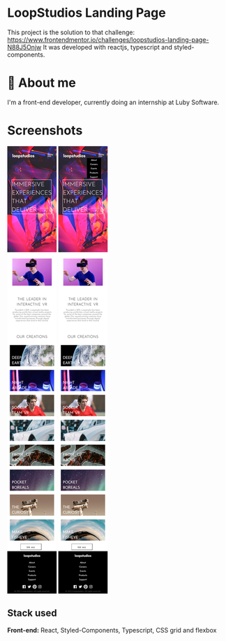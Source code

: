 # LoopStudios Landing Page 

This project is the solution to that challenge: https://www.frontendmentor.io/challenges/loopstudios-landing-page-N88J5Onjw
It was developed with reactjs, typescript and styled-components.
# 🚀 About me
I'm a front-end developer, currently doing an internship at Luby Software.

# Screenshots
<img src="./public/images/readme/localhost_3000_ (7).png">
<img src="./public/images/readme/localhost_3000_ (8).png">



## Stack used
**Front-end:** React, Styled-Components, Typescript, CSS grid and flexbox
